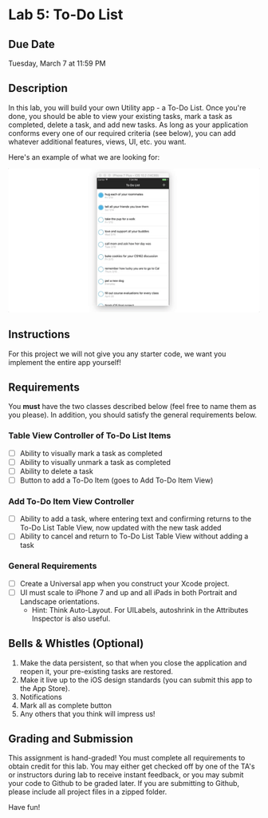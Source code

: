 # Lab 5: To-Do List #

## Due Date ##
Tuesday, March 7 at 11:59 PM

## Description ##
In this lab, you will build your own Utility app - a To-Do List. Once you're done, you should be able to view your existing tasks, mark a task as completed, delete a task, and add new tasks. As long as your application conforms every one of our required criteria (see below), you can add whatever additional features, views, UI, etc. you want. 

Here's an example of what we are looking for: 

![alt text](/README-images/to-do-list.gif)


## Instructions ##
For this project we will not give you any starter code, we want you implement the entire app yourself!

## Requirements ##

You **must** have the two classes described below (feel free to name them as you please). In addition, you should satisfy the general requirements below. 

###  Table View Controller of To-Do List Items ###
- [ ] Ability to visually mark a task as completed
- [ ] Ability to visually unmark a task as completed
- [ ] Ability to delete a task
- [ ] Button to add a To-Do Item (goes to Add To-Do Item View)

###  Add To-Do Item View Controller ###
- [ ] Ability to add a task, where entering text and confirming returns to the To-Do List Table View, now updated with the new task added
- [ ] Ability to cancel and return to To-Do List Table View without adding a task

###  General Requirements ###
- [ ] Create a Universal app when you construct your Xcode project.
- [ ] UI must scale to iPhone 7 and up and all iPads in both Portrait and Landscape orientations.
  * Hint: Think Auto-Layout. For UILabels, autoshrink in the Attributes
  Inspector is also useful. 

## Bells & Whistles (Optional) ##
1. Make the data persistent, so that when you close the application and reopen
  it, your pre-existing tasks are restored.
2. Make it live up to the iOS design standards (you can submit this app to the App Store).
3. Notifications 
4. Mark all as complete button
5. Any others that you think will impress us!


## Grading and Submission ##

This assignment is hand-graded! You must complete all requirements to obtain credit for this lab. You may either get checked off by one of the TA's or instructors during lab to receive instant feedback, or you may submit your code to Github to be graded later. If you are submitting to Github, please include all project files in a zipped folder.

Have fun!

